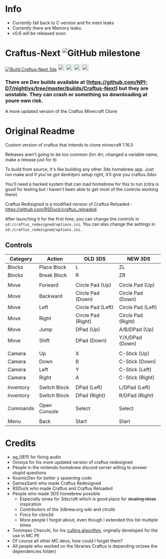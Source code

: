 # Info
- Currently fall back to C version and fix mem leaks
- Currently  there are Memory leaks.
- v0.6 will be released soon

# Craftus-Next <img alt="GitHub milestone" src="https://img.shields.io/github/milestones/progress-percent/Tobi-D7/Craftus-Next/1?style=for-the-badge">
[![Build Craftus-Next 3ds](https://github.com/Tobi-D7/Craftus-Next/actions/workflows/3ds.yml/badge.svg?branch=main)](https://github.com/Tobi-D7/Craftus-Next/actions/workflows/3ds.yml) <a href="https://github.com/NPI-D7/BCSTM-Player/blob/main/LICENSE"> <img height="22" src="https://img.shields.io/badge/License-GPLv3-informational.svg?style=for-the-badge" alt="License: GPLv3"></a> <img alt="GitHub commit activity (branch)" src="https://img.shields.io/github/commit-activity/m/Tobi-D7/Craftus-Next?style=for-the-badge" height="22"> 
<img alt="GitHub last commit" src="https://img.shields.io/github/last-commit/Tobi-D7/Craftus-Next?style=for-the-badge" height="22">
<img alt="GitHub top language" src="https://img.shields.io/github/languages/top/Tobi-D7/Craftus-Next?style=for-the-badge" height="22">
### There are Dev builds available at (https://github.com/NPI-D7/nightlys/tree/master/builds/Craftus-Next) but they are unstable. They can crash or something so downloading at youre own risk.
A more updated version of the Craftus Minecraft Clone
# Original Readme
Custom version of craftus that intends to clone minecraft 1.16.5

Releases aren't going to be too common (hrr drr, changed a variable name, make a release just for it)

To build from source, it's like building any other 3ds homebrew app. Just run make and if you've got devkitpro setup right, it'll give you craftus.3dsx

You'll need a hacked system that can load homebrew for this to run (citra is good for testing but i haven't been able to get most of the controls working there)


Craftus Redisigned is a modified version of Craftus Reloaded : https://github.com/RSDuck/craftus_reloaded.


After launching it for the first time, you can change the controls in `sd:/craftus_redesigned/options.ini`.
You can also change the settings in `sd:/craftus_redesigned/options.ini`.

## Controls

| Category | Action | OLD 3DS | NEW 3DS |
| ------------- | ------------- | ------------- | ------------- |
| Blocks | Place Block | L | ZL |
| Blocks | Break Block | R | ZR |
|  |  |  |  |
| Move | Forward | Circle Pad (Up) | Circle Pad (Up) |
| Move | Backward | Circle Pad (Down) | Circle Pad (Down) |
| Move | Left | Circle Pad (Left) | Circle Pad (Left) |
| Move | Right | Circle Pad (Right) | Circle Pad (Right) |
| Move | Jump | DPad (Up) | A/B/DPad (Up) |
| Move | Shift | DPad (Down) | Y/X/DPad (Down) |
|  |  |  |  |
| Camera | Up | X | C-Stick (Up) |
| Camera | Down | B | C-Stick (Down) |
| Camera | Left | Y | C-Stick (Left) |
| Camera | Right | A | C-Stick (Right) |
|  |  |  |  |
| Inventory | Switch Block | DPad (Left) | L/DPad (Left) |
| Inventory | Switch Block | DPad (Right) | R/DPad (Right) |
|  |  |  |  |
| Commands | Open Console | Select | Select |
|  |  |  |  |
| Menu | Back | Start | Start |


# Credits
* ag_0815 for fixing audio
* Onixiya for his more updated version of craftus redesigned
* People in the nintendo homebrew discord server willing to answer stupid questions
* KosmicDev for better y spawning code
* GamesSanti who made Craftus Redesigned
* RSDuck who made Craftus and Craftus Reloaded
* People who made 3DS homebrew possible
    * Especially smea for 3dscraft which is good place for ~~stealing ideas~~ inspiration
    * Contributors of the 3dbrew.org wiki and ctrulib
    * Fincs for citro3d
    * More people I forgot about, even though I extended this list multiple times
* Tommaso Checchi, for his [culling algorithm](https://tomcc.github.io/2014/08/31/visibility-1.html), orginally developed for the use in MC PE
* Of course all other MC devs, how could I forget them?
* All people who worked on the libraries Craftus is depending on(see the dependencies folder)
